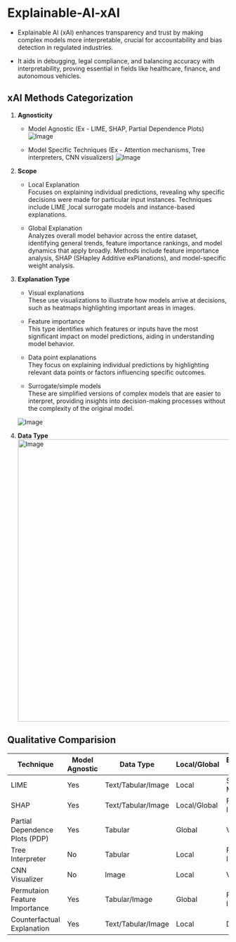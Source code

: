 # Explainable-AI-xAI

- Explainable AI (xAI) enhances transparency and trust by making complex models more interpretable, crucial for accountability and bias detection in regulated industries.

- It aids in debugging, legal compliance, and balancing accuracy with interpretability, proving essential in fields like healthcare, finance, and autonomous vehicles. 

## xAI Methods Categorization

1. **Agnosticity**
    - Model Agnostic (Ex - LIME, SHAP, Partial Dependence Plots)
    ![Image](https://miro.medium.com/v2/resize:fit:1400/format:webp/1*a3XvSs14zWXx_B6Z7NnrBw.png)


    - Model Specific Techniques (Ex - Attention mechanisms, Tree interpreters, CNN visualizers)
    ![Image](https://miro.medium.com/v2/resize:fit:1400/format:webp/1*eGp1stwcUI9saJcr41NaPQ.png)


2. **Scope**
    - Local Explanation<br>
        Focuses on explaining individual predictions, revealing why specific decisions were made for particular input instances. Techniques include LIME ,local surrogate models and instance-based explanations.
    
    - Global Explanation<br>
        Analyzes overall model behavior across the entire dataset, identifying general trends, feature importance rankings, and model dynamics that apply broadly. Methods include feature importance analysis, SHAP (SHapley Additive exPlanations), and model-specific weight analysis.

3. **Explanation Type**
    - Visual explanations<br>
    These use visualizations to illustrate how models arrive at decisions, such as heatmaps highlighting important areas in images.
    
    - Feature importance<br>
    This type identifies which features or inputs have the most significant impact on model predictions, aiding in understanding model behavior.

    - Data point explanations<br>
    They focus on explaining individual predictions by highlighting relevant data points or factors influencing specific outcomes.

    - Surrogate/simple models<br>
    These are simplified versions of complex models that are easier to interpret, providing insights into decision-making processes without the complexity of the original model.

    ![Image](https://miro.medium.com/v2/resize:fit:2612/format:webp/1*IxE7up7fX7dTx7SE3FCDfg.png)

4.  **Data Type**<br>
    <img width="642" alt="Image" src="https://github.com/user-attachments/assets/63319e6b-40d6-4799-bd47-104beae7811f" />

## Qualitative Comparision

|   Technique   |   Model Agnostic  |   Data Type   |   Local/Global    |   Explanation Type    |
|---------------|-------------------|---------------|-------------------|-----------------------|
|   LIME        |       Yes         |   Text/Tabular/Image  |   Local   |   Surrogate Model     |
|   SHAP        |       Yes         |   Text/Tabular/Image  |   Local/Global    |   Feature Importance  |
|   Partial Dependence Plots (PDP)  |   Yes     |   Tabular |   Global  |   Visual  |
|   Tree Interpreter    |   No      |   Tabular |   Local   |   Feature Importance  |
|   CNN Visualizer      |   No      |   Image   |   Local   |   Visual  |
|   Permutaion Feature Importance   |   Yes     |   Tabular/Image   |   Global  |   Feature Importance  |
|   Counterfactual Explanation  |   Yes |   Text/Tabular/Image  |   Local   |   Data Types      |